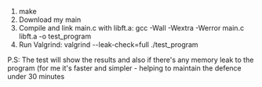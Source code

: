 1. make
2. Download my main
3. Compile and link main.c with libft.a: gcc -Wall -Wextra -Werror main.c libft.a -o test_program
4. Run Valgrind: valgrind --leak-check=full ./test_program 

P.S: The test will show the results and also if there's any memory leak to the program (for me it's faster and simpler - helping to maintain the defence under 30 minutes   
